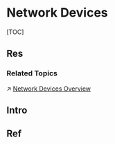 # Network Devices

[TOC]



## Res
### Related Topics
↗ [Network Devices Overview](../../🏎️%20Computer%20Networking%20and%20Communication/📌%20Computer%20Networking%20Basics/Network%20Devices%20Overview.md)



## Intro


## Ref

